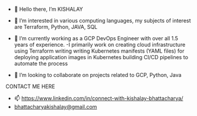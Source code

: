 - 👋 Hello there, I’m KISHALAY


- 👀 I’m interested in various computing languages, my subjects of interest are
        Terraform, Python, JAVA, SQL

- 🌱 I’m currently working as a GCP DevOps Engineer with over all 1.5 years of experience.
-I primarily work on 
        creating cloud infrastructure using Terraform 
        writing writing Kubernetes manifests (YAML files) for deploying application images in Kubernetes
        building CI/CD pipelines to automate the process


- 💞️ I’m looking to collaborate on projects related to GCP, Python, Java


CONTACT ME HERE
- 📫 https://www.linkedin.com/in/connect-with-kishalay-bhattacharya/
- bhattacharyakishalay@gmail.com

